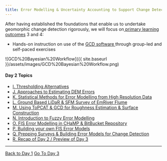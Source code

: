 ```yaml
---
title: Error Modelling & Uncertainty Accounting to Support Change Detection (Day 2)
---
```


After having established the foundations that enable us to undertake geomorphic change detection rigorously, we will focus on[ primary learning outcomes](http://gcdworkshop.joewheaton.org/syllabus/primary-learning-outcomes) 3 and 4:

- Hands-on instruction on use of the [GCD software ](http://www.joewheaton.org/Home/research/software/GCD)through group-led and self-paced exercises

![GCD%20Bayesian%20Workflow]({{ site.baseurl }}/assets/images/GCD%20Bayesian%20Workflow.png)

#### Day 2 Topics

- [I. Thresholding Alternatives](http://gcdworkshop.joewheaton.org/workshop-topics/versions/3-day-workshop/2-errors-uncertainties/i-thresholding-alternatives)
- [J. Approaches to Estimating DEM Errors](http://gcdworkshop.joewheaton.org/workshop-topics/versions/3-day-workshop/2-errors-uncertainties/j-approaches-to-estimating-dem-errors)
- [K. Statistical Methods for Error Modelling from High Resolution Data](http://gcdworkshop.joewheaton.org/workshop-topics/versions/3-day-workshop/2-errors-uncertainties/k-statistical-methods-for-error-modelling)
- [L. Ground Based LiDaR & SFM Survey of EmRiver Flume](http://gcdworkshop.joewheaton.org/workshop-topics/versions/3-day-workshop/2-errors-uncertainties/l-ground-based-lidar-survey-of-emriver-flume)
- [M. Using ToPCAT & GCD for Roughness Estimation & Surface Construction](http://gcdworkshop.joewheaton.org/workshop-topics/versions/3-day-workshop/2-errors-uncertainties/m-using-topcat-gcd-for-roughness-estimation-surface-construction)
- [N. Introduction to Fuzzy Error Modelling](http://gcdworkshop.joewheaton.org/workshop-topics/versions/3-day-workshop/2-errors-uncertainties/n-fuzzy-inference-systems)
- [O. FIS Error Modelling in CHaMP & BitBucket Repository](http://gcdworkshop.joewheaton.org/workshop-topics/versions/3-day-workshop/2-errors-uncertainties/o-fis-error-modelling-in-champ-bitbucket-repository)
- [P. Building your own FIS Error Models](http://gcdworkshop.joewheaton.org/workshop-topics/versions/3-day-workshop/2-errors-uncertainties/p-building-your-own-fis)
- [Q. Prepping Surveys & Building Error Models for Change Detection](http://gcdworkshop.joewheaton.org/workshop-topics/versions/3-day-workshop/2-errors-uncertainties/q-changedetection)
- [R. Recap of Day 2 / Preview of Day 3](http://gcdworkshop.joewheaton.org/workshop-topics/versions/3-day-workshop/2-errors-uncertainties/v-recap-of-day-2-preview-of-day-3)

------

[Back to Day 1](http://gcdworkshop.joewheaton.org/workshop-topics/versions/3-day-workshop/1-Principles)               [Go To Day 3](http://gcdworkshop.joewheaton.org/workshop-topics/versions/3-day-workshop/3-Day3)